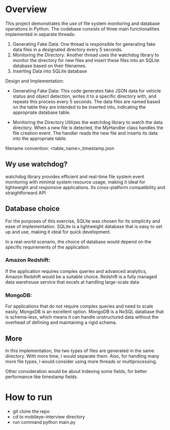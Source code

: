 # Overview
This project demonstrates the use of file system monitoring and database operations in Python.
The codebase consists of three main functionalities implemented in separate threads:

1. Generating Fake Data: One thread is responsible for generating fake data files in a designated directory every 5 seconds.
2. Monitoring the Directory: Another thread uses the watchdog library to monitor the directory for new files and insert these files into an SQLite database based on their filenames.
3. Inserting Data into SQLite database

Design and Implementation:
- Generating Fake Data: This code generates fake JSON data for vehicle status and object detection, 
writes it to a specific directory with, and repeats this process every 5 seconds.
The data files are named based on the table they are intended to be inserted into,
indicating the appropriate database table.


- Monitoring the Directory
Utilizes the watchdog library to watch the data directory.
When a new file is detected, the MyHandler class handles the file creation event.
The handler reads the new file and inserts its data into the appropriate table.

filename convention:
<table_name>_timestamp.json

## Wy use watchdog?
watchdog library provides efficient and real-time file system event monitoring with minimal system resource usage,
making it ideal for lightweight and responsive applications. Its cross-platform compatibility and straightforward API

## Database choice
For the purposes of this exercise, SQLite was chosen for its simplicity and ease of implementation.
SQLite is a lightweight database that is easy to set up and use, making it ideal for quick development. 

In a real-world scenario, the choice of database would depend on the specific requirements of the application:

### Amazon Redshift: 
If the application requires complex queries and advanced analytics,
Amazon Redshift would be a suitable choice. 
Redshift is a fully managed data warehouse service that excels at handling large-scale data 

### MongoDB:
For applications that do not require complex queries and need to scale easily, 
MongoDB is an excellent option. MongoDB is a NoSQL database that is schema-less,
which means it can handle unstructured data without the overhead of defining and maintaining a rigid schema. 


## More
In this implementation, the two types of files are generated in the same directory. With more time,
I would separate them.
Also, for handling many more file types, I would consider using more threads or multiprocessing.

Other consideration would be about Indexing some fields, for better performance like timestamp fields.

# How to run

- git clone the repo
- cd to mobileye-interview directory
- run command python main.py